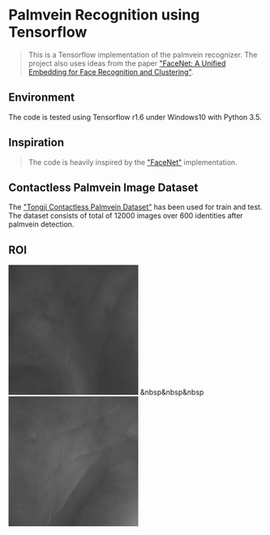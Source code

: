 # Palmvein Recognition using Tensorflow
>This is a Tensorflow implementation of the palmvein recognizer. The project also uses ideas from the paper ["FaceNet: A Unified Embedding for Face Recognition and Clustering"](https://arxiv.org/abs/1503.03832, '').

## Environment
The code is tested using Tensorflow r1.6 under Windows10 with Python 3.5.

## Inspiration

>The code is heavily inspired by the ["FaceNet"](https://github.com/davidsandberg/facenet, '') implementation.

## Contactless Palmvein Image Dataset

The ["Tongji Contactless Palmvein Dataset"](http://sse.tongji.edu.cn/linzhang/contactlesspalmvein/index.htm, '') has been used for train and test. The dataset consists of total of 12000 images over 600 identities after palmvein detection.

## ROI

![Palmvein ROI e.g.](./data/00001.bmp) &nbsp&nbsp&nbsp ![Palmvein ROI e.g.](./data/00014.bmp)
